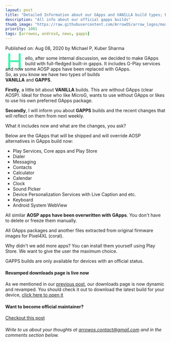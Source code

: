 ```yaml
---
layout: post
title: "Detailed Information about our GApps and VANILLA build types; Recent changes on GApps builds"
description: "All info about our official gapps builds"
thumb_image: "https://raw.githubusercontent.com/ArrowOS/arrow_logos/master/ArrowLogo-sky-transparent.png"
priority: 1001
tags: [arrowos, android, news, gapps]
---
```


Published on: Aug 08, 2020 by Michael P, Kuber Sharma<br>

<style type="text/css" media="Screen">
 .Dropcap {
  color: #42f5aa;
  float: left;
  font-size: 69px;
  line-height: 30px;
  padding-top: 4px;
  padding-right: 8px;
  padding-left: 3px;
}
</style>

<span class="Dropcap">H</span>ello, аfter some  internal discussion, we decided to make GApps build with full-fledged built-in gapps. It includes G-Play services and now some AOSP apps have been replaced with GApps. <br>So, as you know we have two types of builds <br><b>VANILLA</b> and <b>GAPPS</b>.

<b>Firstly</b>, a little bit about <b>VANILLA</b> builds. This are without GApps (clear AOSP). Ideal for those who like MicroG, wants to use without  GApps or likes to use his own preferred GApps package.

<b>Secondly</b>, I will inform you about <b>GAPPS</b> builds and the recent changes that will reflect on them from next weekly.

What it includes now and what are the changes, you ask?

Below are the GApps that will be shipped and will override AOSP alternatives in GApps build now:

* Play Services, Core apps and Play Store
* Dialer
* Messaging
* Contacts
* Calculator
* Calendar
* Clock
* Sound Picker
* Device Personalization Services with Live Caption and etc.
* Keyboard
* Android System WebView

All similar <b>AOSP apps have been overwritten with GApps</b>. You don't have to delete or freeze them manually.

All GApps packages and another files extracted from original firmware images for Pixel4XL (coral).

Why didn't we add more apps? You can install them yourself using Play Store. We want to give the user the maximum choice.

GAPPS builds are only available for devices with an official status.

#### Revamped downloads page is live now<br>
As we mentioned in our [previous post](https://blog.arrowos.net/posts/www-thenewcoreguy), our downloads page is now dynamic and revamped. You should check it out to download the latest build for your device, [click here to open it](https://arrowos.net/download.php)

#### Want to become official maintainer?<br>

[Checkout this post](https://blog.arrowos.net/posts/apply-for-maintainership)

###### Write to us about your thoughts at <arrowos.contact@gmail.com> and in the comments section below. <br>

